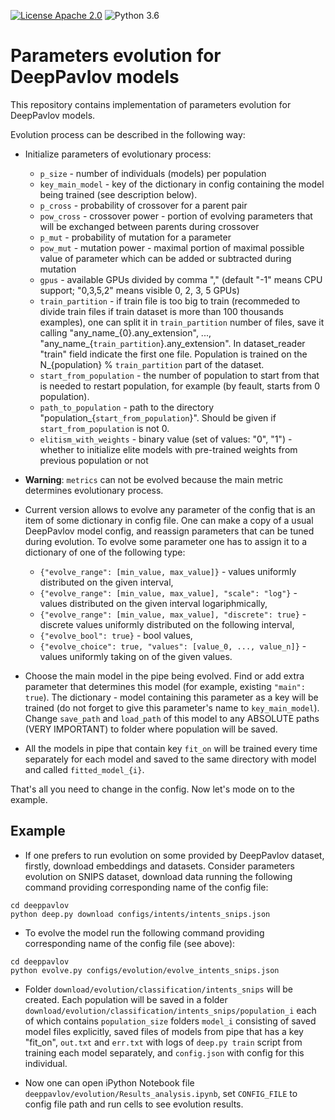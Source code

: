 [![License Apache 2.0](https://img.shields.io/badge/license-Apache%202.0-blue.svg)](/LICENSE.txt)
![Python 3.6](https://img.shields.io/badge/python-3.6-green.svg)

# Parameters evolution for DeepPavlov models

This repository contains implementation of parameters evolution for DeepPavlov models.

Evolution process can be described in the following way:
* Initialize parameters of evolutionary process:
  - `p_size` - number of individuals (models) per population
  - `key_main_model` - key of the dictionary in config containing the model being trained (see description below).
  - `p_cross` - probability of crossover for a parent pair
  - `pow_cross` - crossover power - portion of evolving parameters that will be exchanged between parents during crossover
  - `p_mut` - probability of mutation for a parameter
  - `pow_mut` - mutation power - maximal portion of maximal possible value of parameter which can be added or subtracted during mutation
  - `gpus` - available GPUs divided by comma "," (default "-1" means CPU support; "0,3,5,2" means visible 0, 2, 3, 5 GPUs)
  - `train_partition` - if train file is too big to train (recommeded to divide train files if train dataset is more than 100 thousands examples), one can split it in `train_partition` number of files, save it calling "any_name_{0}.any_extension", ..., "any_name_{`train_partition`}.any_extension". In dataset_reader "train" field indicate the first one file. Population is trained on the N_{population} % `train_partition` part of the dataset.
  - `start_from_population` - the number of population to start from that is needed to restart population, for example (by feault, starts from 0 population).
  - `path_to_population` - path to the directory "population_{`start_from_population`}". Should be given if `start_from_population` is not 0.
  - `elitism_with_weights` - binary value (set of values: "0", "1") - whether to initialize elite models with pre-trained weights from previous population or not

* **Warning**: `metrics` can not be evolved because the main metric determines evolutionary process.

* Current version allows to evolve any parameter of the config that is an item of some dictionary in config file. One can make a copy of a usual DeepPavlov model config, and reassign parameters that can be tuned during evolution.
To evolve some parameter one has to assign it to a dictionary of one of the following type:
  - ```{"evolve_range": [min_value, max_value]}``` - values uniformly distributed on the given interval,
  - ```{"evolve_range": [min_value, max_value], "scale": "log"}``` - values distributed on the given interval logariphmically,
  - ```{"evolve_range": [min_value, max_value], "discrete": true}``` - discrete values uniformly distributed on the following interval,
  - ```{"evolve_bool": true}``` - bool values,
  - ```{"evolve_choice": true, "values": [value_0, ..., value_n]}``` - values uniformly taking on of the given values.

* Choose the main model in the pipe being evolved. Find or add extra parameter that determines this model (for example, existing `"main": true`). The dictionary - model containing this parameter as a key will be trained (do not forget to give this parameter's name to `key_main_model`). Change `save_path` and `load_path` of this model to any ABSOLUTE paths (VERY IMPORTANT) to folder where population will be saved.

* All the models in pipe that contain key `fit_on` will be trained every time separately for each model and saved to the same directory with model and called `fitted_model_{i}`.

That's all you need to change in the config. Now let's mode on to the example.

## Example 

* If one prefers to run evolution on some provided by DeepPavlov dataset,
firstly, download embeddings and datasets.
Consider parameters evolution on SNIPS dataset, download data running the following command providing
corresponding name of the config file:
```
cd deeppavlov
python deep.py download configs/intents/intents_snips.json
```
* To evolve the model run the following command providing corresponding name of the config file (see above):
```
cd deeppavlov
python evolve.py configs/evolution/evolve_intents_snips.json
```
* Folder `download/evolution/classification/intents_snips` will be created. Each population will be saved in a folder `download/evolution/classification/intents_snips/population_i` each of which contains `population_size` folders `model_i` consisting of saved model files explicitly, saved files of models from pipe that has a key "fit_on", `out.txt` and `err.txt` with logs of `deep.py train` script from training each model separately, and `config.json` with config for this individual.

* Now one can open iPython Notebook file `deeppavlov/evolution/Results_analysis.ipynb`, set `CONFIG_FILE` to config file path and run cells to see evolution results.
